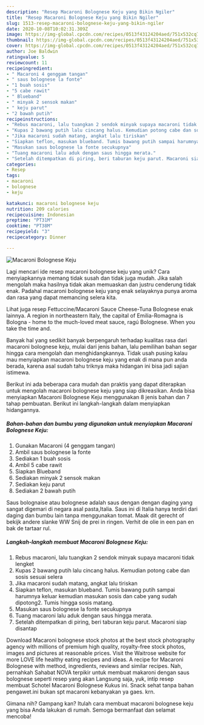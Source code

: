 ```yaml
---
description: "Resep Macaroni Bolognese Keju yang Bikin Ngiler"
title: "Resep Macaroni Bolognese Keju yang Bikin Ngiler"
slug: 1513-resep-macaroni-bolognese-keju-yang-bikin-ngiler
date: 2020-10-08T10:02:31.309Z
image: https://img-global.cpcdn.com/recipes/0513f43124204aed/751x532cq70/macaroni-bolognese-keju-foto-resep-utama.jpg
thumbnail: https://img-global.cpcdn.com/recipes/0513f43124204aed/751x532cq70/macaroni-bolognese-keju-foto-resep-utama.jpg
cover: https://img-global.cpcdn.com/recipes/0513f43124204aed/751x532cq70/macaroni-bolognese-keju-foto-resep-utama.jpg
author: Joe Baldwin
ratingvalue: 5
reviewcount: 11
recipeingredient:
- " Macaroni 4 genggam tangan"
- " saus bolognese la fonte"
- "1 buah sosis"
- "5 cabe rawit"
- " Blueband"
- " minyak 2 sensok makan"
- " keju parut"
- "2 bawah putih"
recipeinstructions:
- "Rebus macaroni, lalu tuangkan 2 sendok minyak supaya macaroni tidak lengket"
- "Kupas 2 bawang putih lalu cincang halus. Kemudian potong cabe dan sosis sesuai selera"
- "Jika macaroni sudah matang, angkat lalu tiriskan"
- "Siapkan teflon, masukan blueband. Tumis bawang putih sampai harumnya keluar kemudian masukan sosis dan cabe yang sudah dipotong2. Tumis hingga sosis matang."
- "Masukan saus bolognese la fonte secukupnya"
- "Tuang macaroni lalu aduk dengan saus hingga merata."
- "Setelah ditempatkan di piring, beri taburan keju parut. Macaroni siap disantap"
categories:
- Resep
tags:
- macaroni
- bolognese
- keju

katakunci: macaroni bolognese keju 
nutrition: 209 calories
recipecuisine: Indonesian
preptime: "PT31M"
cooktime: "PT38M"
recipeyield: "3"
recipecategory: Dinner

---
```



![Macaroni Bolognese Keju](https://img-global.cpcdn.com/recipes/0513f43124204aed/751x532cq70/macaroni-bolognese-keju-foto-resep-utama.jpg)

Lagi mencari ide resep macaroni bolognese keju yang unik? Cara menyiapkannya memang tidak susah dan tidak juga mudah. Jika salah mengolah maka hasilnya tidak akan memuaskan dan justru cenderung tidak enak. Padahal macaroni bolognese keju yang enak selayaknya punya aroma dan rasa yang dapat memancing selera kita.

Lihat juga resep Fettuccine/Macaroni Sauce Cheese-Tuna Bolognese enak lainnya. A region in northeastern Italy, the capital of Emilia-Romagna is Bologna - home to the much-loved meat sauce, ragú Bolognese. When you take the time and.

Banyak hal yang sedikit banyak berpengaruh terhadap kualitas rasa dari macaroni bolognese keju, mulai dari jenis bahan, lalu pemilihan bahan segar hingga cara mengolah dan menghidangkannya. Tidak usah pusing kalau mau menyiapkan macaroni bolognese keju yang enak di mana pun anda berada, karena asal sudah tahu triknya maka hidangan ini bisa jadi sajian istimewa.


Berikut ini ada beberapa cara mudah dan praktis yang dapat diterapkan untuk mengolah macaroni bolognese keju yang siap dikreasikan. Anda bisa menyiapkan Macaroni Bolognese Keju menggunakan 8 jenis bahan dan 7 tahap pembuatan. Berikut ini langkah-langkah dalam menyiapkan hidangannya.

<!--inarticleads1-->

##### Bahan-bahan dan bumbu yang digunakan untuk menyiapkan Macaroni Bolognese Keju:

1. Gunakan  Macaroni (4 genggam tangan)
1. Ambil  saus bolognese la fonte
1. Sediakan 1 buah sosis
1. Ambil 5 cabe rawit
1. Siapkan  Blueband
1. Sediakan  minyak 2 sensok makan
1. Sediakan  keju parut
1. Sediakan 2 bawah putih


Saus bolognaise atau bolognese adalah saus dengan dengan daging yang sangat digemari di negara asal pasta,Italia. Saus ini di Italia hanya terdiri dari daging dan bumbu lain tanpa menggunakan tomat. Maak dit gerecht of bekijk andere slanke WW Snij de prei in ringen. Verhit de olie in een pan en bak de tartaar rul. 

<!--inarticleads2-->

##### Langkah-langkah membuat Macaroni Bolognese Keju:

1. Rebus macaroni, lalu tuangkan 2 sendok minyak supaya macaroni tidak lengket
1. Kupas 2 bawang putih lalu cincang halus. Kemudian potong cabe dan sosis sesuai selera
1. Jika macaroni sudah matang, angkat lalu tiriskan
1. Siapkan teflon, masukan blueband. Tumis bawang putih sampai harumnya keluar kemudian masukan sosis dan cabe yang sudah dipotong2. Tumis hingga sosis matang.
1. Masukan saus bolognese la fonte secukupnya
1. Tuang macaroni lalu aduk dengan saus hingga merata.
1. Setelah ditempatkan di piring, beri taburan keju parut. Macaroni siap disantap


Download Macaroni bolognese stock photos at the best stock photography agency with millions of premium high quality, royalty-free stock photos, images and pictures at reasonable prices. Visit the Waitrose website for more LOVE life healthy eating recipes and ideas. A recipe for Macaroni Bolognese with method, ingredients, reviews and similar recipes. Nah, pernahkah Sahabat NOVA terpikir untuk membuat makaroni dengan saus bolognese seperti resep yang akan Langsung saja, yuk, intip resep membuat Schotel Macaroni Bolognese Kukus ini. Snack sehat tanpa bahan pengawet.ini bukan spt macaroni kebanyakan ya gaes. krn. 

Gimana nih? Gampang kan? Itulah cara membuat macaroni bolognese keju yang bisa Anda lakukan di rumah. Semoga bermanfaat dan selamat mencoba!
